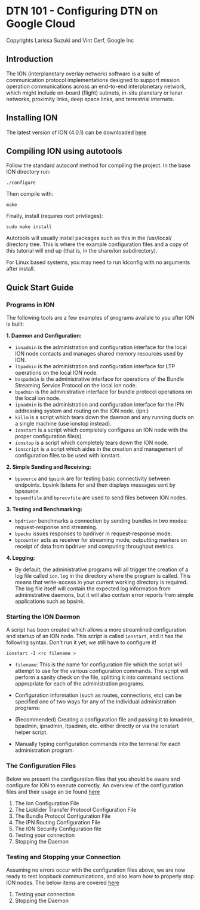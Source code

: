 # DTN 101 - Configuring DTN on Google Cloud
Copyrights Larissa Suzuki and Vint Cerf, Google Inc

## Introduction
The ION (interplanetary overlay network) software is a suite of communication protocol implementations designed to support mission operation communications across an end-to-end interplanetary network, which might include on-board (flight) subnets, in-situ planetary or lunar networks, proximity links, deep space links, and terrestrial internets.

## Installing ION
The latest version of ION (4.0.1) can be downloaded [here](https://sourceforge.net/projects/ion-dtn/files/ion-open-source-4.0.1.tar.gz/download)

## Compiling ION using autotools
Follow the standard autoconf method for compiling the project. In the base ION directory run:

```
./configure
```
Then compile with:
```
make
````
Finally, install (requires root privileges):
```
sudo make install
```
Autotools will usually install packages such as this in the /usr/local/ directory tree. This is where the example configuration files and a copy of this tutorial will end up (that is, in the share/ion subdirectory).

For Linux based systems, you may need to run ldconfig with no arguments after install.

## Quick Start Guide

### Programs in ION
The following tools are a few examples of programs availale to you after ION is built:

**1. Daemon and Configuration:**
- `ionadmin` is the administration and configuration interface for the local ION node contacts and manages shared memory resources used by ION.
- `ltpadmin` is the administration and configuration interface for LTP operations on the local ION node.
- `bsspadmin` is the administrative interface for operations of the Bundle Streaming Service Protocol on the local ion node.
- `bpadmin` is the administrative interface for bundle protocol operations on the local ion node.
- `ipnadmin` is the administration and configuration interface for the IPN addressing system and routing on the ION node. (ipn:)
- `killm` is a script which tears down the daemon and any running ducts on a single machine (use ionstop instead).
- `ionstart` is a script which completely configures an ION node with the proper configuration file(s).
- `ionstop` is a script which completely tears down the ION node.
- `ionscript` is a script which aides in the creation and management of configuration files to be used with ionstart.

**2. Simple Sending and Receiving:**
- `bpsource` and `bpsink` are for testing basic connectivity between endpoints. bpsink listens for and then displays messages sent by bpsource.
- `bpsendfile` and `bprecvfile` are used to send files between ION nodes.

**3. Testing and Benchmarking:**
- `bpdriver` benchmarks a connection by sending bundles in two modes: request-response and streaming.
- `bpecho` issues responses to bpdriver in request-response mode.
- `bpcounter` acts as receiver for streaming mode, outputting markers on receipt of data from bpdriver and computing throughput metrics.

**4. Logging:**
- By default, the administrative programs will all trigger the creation of a log file called `ion.log` in the directory where the program is called. This means that write-access in your current working directory is required. The log file itself will contain the expected log information from administrative daemons, but it will also contain error reports from simple applications such as bpsink. 

### Starting the ION Daemon
A script has been created which allows a more streamlined configuration and startup of an ION node. This script is called `ionstart`, and it has the following syntax. Don't run it yet; we still have to configure it!

```ionstart -I <rc filename >```

- `filename`: This is the name for configuration file which the script will attempt to use for the various configuration commands. The script will perform a sanity check on the file, splitting it into command sections appropriate for each of the administration programs.  
- Configuration information (such as routes, connections, etc) can be specified one of two ways for any of the individual administration programs:

- (Recommended) Creating a configuration file and passing it to ionadmin, bpadmin, ipnadmin, ltpadmin, etc. either directly or via the ionstart helper script.
- Manually typing configuration commands into the terminal for each administration program.

### The Configuration Files
Below we present the configuration files that you should be aware and configure for ION to execute correctly. An overview of the configuration files and their usage an be found [here](Configuration_Files.md)

1. The Ion Configuration File
2. The Licklider Transfer Protocol Configuration File
3. The Bundle Protocol Configuration File
4. The IPN Routing Configuration File
5. The ION Security Configuration file
6. Testing your connection
7. Stopping the Daemon

### Testing and Stopping your Connection
Assuming no errors occur with the configuration files above, we are now ready to test loopback communications, and also learn how to properly stop ION nodes. The below items are covered [here](Testing_Stopping.md)

1. Testing your connection
2. Stopping the Daemon

